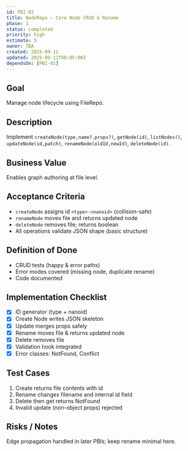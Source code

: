 ```yaml
---
id: PBI-02
title: NodeRepo – Core Node CRUD & Rename
phase: 1
status: completed
priority: high
estimate: 5
owner: TBA
created: 2025-09-12
updated: 2025-09-12T00:05:00Z
dependsOn: [PBI-01]
---
```


## Goal
Manage node lifecycle using FileRepo.

## Description
Implement `createNode(type,name?,props?)`, `getNode(id)`, `listNodes()`, `updateNode(id,patch)`, `renameNode(oldId,newId)`, `deleteNode(id)`.

## Business Value
Enables graph authoring at file level.

## Acceptance Criteria
- `createNode` assigns id `<type>-<nanoid>` (collision-safe)
- `renameNode` moves file and returns updated node
- `deleteNode` removes file; returns boolean
- All operations validate JSON shape (basic structure)

## Definition of Done
- CRUD tests (happy & error paths)
- Error modes covered (missing node, duplicate rename)
- Code documented

## Implementation Checklist
- [x] ID generator (type + nanoid)
- [x] Create Node writes JSON skeleton
- [x] Update merges props safely
- [x] Rename moves file & returns updated node
- [x] Delete removes file
- [x] Validation hook integrated
- [x] Error classes: NotFound, Conflict

## Test Cases
1. Create returns file contents with id
2. Rename changes filename and internal id field
3. Delete then get returns NotFound
4. Invalid update (non-object props) rejected

## Risks / Notes
Edge propagation handled in later PBIs; keep rename minimal here.

